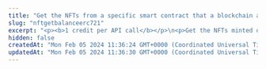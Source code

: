 ```yaml
---
title: "Get the NFTs from a specific smart contract that a blockchain address holds"
slug: "nftgetbalanceerc721"
excerpt: "<p><b>1 credit per API call</b></p>\n<p>Get the NFTs minted on a specific smart contract (the <code>contractAddress</code> path parameter in the request endpoint URL) that a blockchain address holds.</p>\n<p><b>NOTE:</b> This API works only for the NFT smart contracts deployed using the <a href=\"#operation/NftDeployErc721\">Tatum smart contract API</a>.</p>\n<p>This API is supported for the following blockchains:</p>\n<ul>\n<li>Algorand</li>\n<li>BNB Smart Chain</li>\n<li>Celo</li>\n<li>Elrond</li>\n<li>Ethereum</li>\n<li>Flow</li>\n<li>Harmony</li>\n<li>Klaytn</li>\n<li>KuCoin Community Chain</li>\n<li>Polygon</li>\n<li>Solana</li>\n<li>TRON</li>\n</ul>"
hidden: false
createdAt: "Mon Feb 05 2024 11:36:24 GMT+0000 (Coordinated Universal Time)"
updatedAt: "Mon Feb 05 2024 11:36:30 GMT+0000 (Coordinated Universal Time)"
---
```

